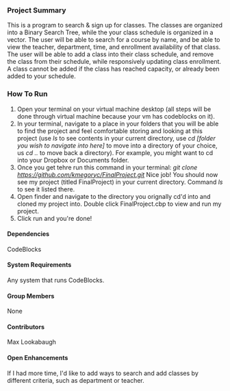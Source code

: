 ### Project Summary
This is a program to search & sign up for classes. The classes are organized into a Binary Search Tree, while the your class schedule is organized in a vector. The user will be able to search for a course by name, and be able to view the teacher, department, time, and enrollment availability of that class. The user will be able to add a class into their class schedule, and remove the class from their schedule, while responsively updating class enrollment. A class cannot be added if the class has reached capacity, or already been added to your schedule.

### How To Run
1. Open your terminal on your virtual machine desktop (all steps will be done through virtual machine because your vm has codeblocks on it).
2. In your terminal, navigate to a place in your folders that you will be able to find the project and feel comfortable storing and looking at this project (use _ls_ to see contents in your current directory, use _cd [folder you wish to navigate into here]_ to move into a directory of your choice, us _cd .._ to move back a directory). For example, you might want to cd into your Dropbox or Documents folder.
3. Once you get tehre run this command in your terminal: _git clone https://github.com/kmegoryc/FinalProject.git_ Nice job! You should now see my project (titled FinalProject) in your current directory. Command _ls_ to see it listed there.
4. Open finder and navigate to the directory you orignally cd'd into and cloned my project into. Double click FinalProject.cbp to view and run my project.
5. Click run and you're done!

#### Dependencies
CodeBlocks

#### System Requirements
Any system that runs CodeBlocks.

#### Group Members
None

#### Contributors
Max Lookabaugh

#### Open Enhancements
If I had more time, I'd like to add ways to search and add classes by different criteria, such as department or teacher.


